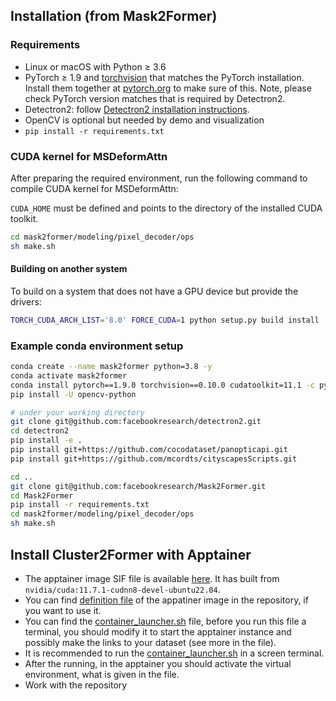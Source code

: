 ## Installation (from Mask2Former)

### Requirements
- Linux or macOS with Python ≥ 3.6
- PyTorch ≥ 1.9 and [torchvision](https://github.com/pytorch/vision/) that matches the PyTorch installation.
  Install them together at [pytorch.org](https://pytorch.org) to make sure of this. Note, please check
  PyTorch version matches that is required by Detectron2.
- Detectron2: follow [Detectron2 installation instructions](https://detectron2.readthedocs.io/tutorials/install.html).
- OpenCV is optional but needed by demo and visualization
- `pip install -r requirements.txt`

### CUDA kernel for MSDeformAttn
After preparing the required environment, run the following command to compile CUDA kernel for MSDeformAttn:

`CUDA_HOME` must be defined and points to the directory of the installed CUDA toolkit.

```bash
cd mask2former/modeling/pixel_decoder/ops
sh make.sh
```

#### Building on another system
To build on a system that does not have a GPU device but provide the drivers:
```bash
TORCH_CUDA_ARCH_LIST='8.0' FORCE_CUDA=1 python setup.py build install
```

### Example conda environment setup
```bash
conda create --name mask2former python=3.8 -y
conda activate mask2former
conda install pytorch==1.9.0 torchvision==0.10.0 cudatoolkit=11.1 -c pytorch -c nvidia
pip install -U opencv-python

# under your working directory
git clone git@github.com:facebookresearch/detectron2.git
cd detectron2
pip install -e .
pip install git+https://github.com/cocodataset/panopticapi.git
pip install git+https://github.com/mcordts/cityscapesScripts.git

cd ..
git clone git@github.com:facebookresearch/Mask2Former.git
cd Mask2Former
pip install -r requirements.txt
cd mask2former/modeling/pixel_decoder/ops
sh make.sh
```

## Install Cluster2Former with Apptainer
* The apptainer image SIF file is available [here](https://drive.google.com/uc?id=1F1Si2_Iv-sS-F4uwX_3eplvZSXN_aegg). It has built from `nvidia/cuda:11.7.1-cudnn8-devel-ubuntu22.04`.
* You can find [definition file](build_container.def) of the appatiner image in the repository, if you want to use it.
* You can find the [container_launcher.sh](container_launcher.sh) file, before you run this file a terminal, you should modify it to start the apptainer instance and possibly make the links to your dataset (see more in the file).
* It is recommended to run the [container_launcher.sh](container_launcher.sh) in a screen terminal.
* After the running, in the apptainer you should activate the virtual environment, what is given in the file.  
* Work with the repository
